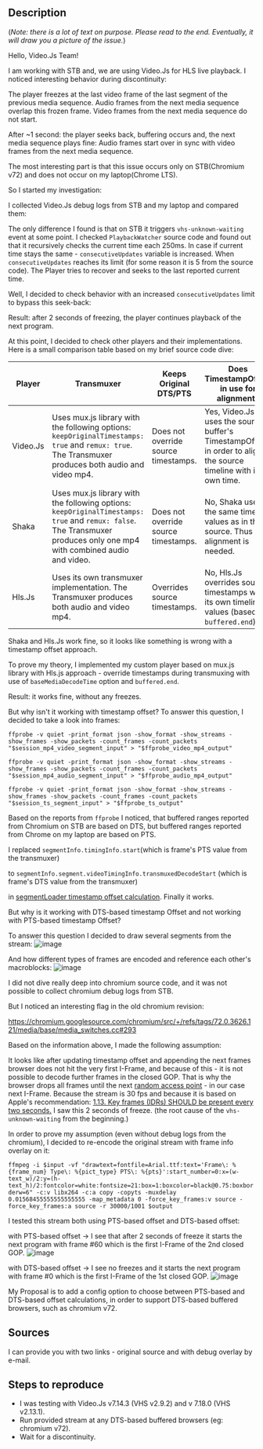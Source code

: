## Description
(*Note: there is a lot of text on purpose. Please read to the end. Eventually, it will draw you a picture of the issue.*)

Hello, Video.Js Team!

I am working with STB and, we are using Video.Js for HLS live playback.
I noticed interesting behavior during discontinuity:

The player freezes at the last video frame of the last segment of the previous media sequence.
Audio frames from the next media sequence overlap this frozen frame.
Video frames from the next media sequence do not start.

After ~1 second: the player seeks back, buffering occurs and, the next media sequence plays fine:
Audio frames start over in sync with video frames from the next media sequence.

The most interesting part is that this issue occurs only on STB(Chromium v72) and does not occur on my laptop(Chrome LTS).

So I started my investigation:

I collected Video.Js debug logs from STB and my laptop and compared them:

The only difference I found is that on STB it triggers `vhs-unknown-waiting` event at some point. I checked `PlaybackWatcher` source code and found out that it recursively checks the current time each 250ms. In case if current time stays the same - `consecutiveUpdates` variable is increased. When `consecutiveUpdates` reaches its limit (for some reason it is 5 from the source code). The Player tries to recover and seeks to the last reported current time.

Well, I decided to check behavior with an increased `consecutiveUpdates` limit to bypass this seek-back:

Result: after 2 seconds of freezing, the player continues playback of the next program.

At this point, I decided to check other players and their implementations.
Here is a small comparison table based on my brief source code dive:

| Player   | Transmuxer                                                                                                                                                        | Keeps Original DTS/PTS                        | Does TimestampOffset in use for alignment?                                                                                  |
|----------|-------------------------------------------------------------------------------------------------------------------------------------------------------------------|-----------------------------------------------|-----------------------------------------------------------------------------------------------------------------|
| Video.Js | Uses mux.js library with the following options: `keepOriginalTimestamps: true` and `remux: true`.  The Transmuxer produces both audio and video mp4.                    | Does not override source timestamps. | Yes, Video.Js uses the source buffer's TimestampOffset in order to align the source timeline with its own time. |
| Shaka    | Uses mux.js library with the following options: `keepOriginalTimestamps: true` and `remux: false`.  The Transmuxer produces only one mp4 with combined audio and video. | Does not override source timestamps.    | No, Shaka uses the same timeline values as in the source. Thus no alignment is needed.                               |
| Hls.Js   | Uses its own transmuxer implementation.  The Transmuxer produces both audio and video mp4.                                                                        | Overrides source timestamps.           | No, Hls.Js overrides source timestamps with its own timeline values (based on `buffered.end`).                                             |

Shaka and Hls.Js work fine, so it looks like something is wrong with a timestamp offset approach.

To prove my theory, I implemented my custom player based on mux.js library with Hls.js approach - override timestamps during transmuxing with use of `baseMediaDecodeTime` option and `buffered.end`.

Result: it works fine, without any freezes.

But why isn't it working with timestamp offset?
To answer this question, I decided to take a look into frames:

`ffprobe -v quiet -print_format json -show_format -show_streams -show_frames -show_packets -count_frames -count_packets "$session_mp4_video_segment_input" > "$ffprobe_video_mp4_output"`

`ffprobe -v quiet -print_format json -show_format -show_streams -show_frames -show_packets -count_frames -count_packets "$session_mp4_audio_segment_input" > "$ffprobe_audio_mp4_output"`

`ffprobe -v quiet -print_format json -show_format -show_streams -show_frames -show_packets -count_frames -count_packets "$session_ts_segment_input" > "$ffprobe_ts_output"`

Based on the reports from `ffprobe` 
I noticed, that buffered ranges reported from Chromium on STB are based on DTS, 
but buffered ranges reported from Chrome on my laptop are based on PTS.

I replaced `segmentInfo.timingInfo.start`(which is frame's PTS value from the transmuxer) 

to `segmentInfo.segment.videoTimingInfo.transmuxedDecodeStart` (which is frame's DTS value from the transmuxer) 

in [segmentLoader timestamp offset calculation](https://github.com/videojs/http-streaming/blob/main/src/segment-loader.js#L2908). Finally it works.

But why is it working with DTS-based timestamp Offset and not working with PTS-based timestamp Offset?

To answer this question I decided to draw several segments from the stream:
![image](https://user-images.githubusercontent.com/94862693/149061494-aeccd77d-f2c0-42b5-90c6-a35783e75008.png)

And how different types of frames are encoded and reference each other's macroblocks:
![image](https://user-images.githubusercontent.com/94862693/149061787-c5a22e88-849e-4b96-b2a2-c525db4230e1.png)


I did not dive really deep into chromium source code, and it was not possible to collect chromium debug logs from STB.

But I noticed an interesting flag in the old chromium revision:

https://chromium.googlesource.com/chromium/src/+/refs/tags/72.0.3626.121/media/base/media_switches.cc#293

Based on the information above, I made the following assumption:

It looks like after updating timestamp offset and appending the next frames browser does not hit the very first I-Frame, and because of this - it is not possible to decode further frames in the closed GOP. That is why the browser drops all frames until the next [random access point](https://www.w3.org/TR/media-source/#random-access-point) - in our case next I-Frame. Because the stream is 30 fps and because it is based on Apple's recommendation:
[1.13. Key frames (IDRs) SHOULD be present every two seconds.](https://developer.apple.com/documentation/http_live_streaming/hls_authoring_specification_for_apple_devices)
I saw this 2 seconds of freeze. (the root cause of the `vhs-unknown-waiting` from the beginning.)

In order to prove my assumption (even without debug logs from the chromium), I decided to re-encode the original stream with frame info overlay on it:

`ffmpeg -i $input -vf "drawtext=fontfile=Arial.ttf:text='Frame\: %{frame_num} Type\: %{pict_type} PTS\: %{pts}':start_number=0:x=(w-text_w)/2:y=(h-text_h)/2:fontcolor=white:fontsize=21:box=1:boxcolor=black@0.75:boxborderw=6" -c:v libx264 -c:a copy -copyts -muxdelay 0.01568455555555555555 -map_metadata 0 -force_key_frames:v source -force_key_frames:a source -r 30000/1001 $output`

I tested this stream both using PTS-based offset and DTS-based offset:

with PTS-based offset -> I see that after 2 seconds of freeze it starts the next program with frame #60 which is the first I-Frame of the 2nd closed GOP.
![image](https://user-images.githubusercontent.com/94862693/149062830-7ef352f7-d47f-4b5a-b1f8-ee083877e47d.png)

with DTS-based offset -> I see no freezes and it starts the next program with frame #0 which is the first I-Frame of the 1st closed GOP.
![image](https://user-images.githubusercontent.com/94862693/149062988-39149aba-61fa-4cf6-a8ff-b2d59ee78e14.png)

My Proposal is to add a config option to choose between PTS-based and DTS-based offset calculations, in order to support DTS-based buffered browsers, such as chromium v72.

## Sources
I can provide you with two links - original source and with debug overlay by e-mail.

## Steps to reproduce
- I was testing with Video.Js v7.14.3 (VHS v2.9.2) and v 7.18.0 (VHS v2.13.1).
- Run provided stream at any DTS-based buffered browsers (eg: chromium v72).
- Wait for a discontinuity.
